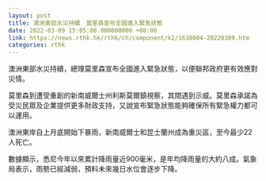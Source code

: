 ```yaml
---
layout: post
title: 澳洲東部水災持續　莫里森宣布全國進入緊急狀態
date: 2022-03-09 15:05:08.000000000 +08:00
link: https://news.rthk.hk/rthk/ch/component/k2/1638004-20220309.htm
categories: rthk
---
```


澳洲東部水災持續，總理莫里森宣布全國進入緊急狀態，以便聯邦政府更有效應對災情。

莫里森到遭受重創的新南威爾士州利斯莫爾鎮視察，其間遇到示威。莫里森承諾為受災民眾及企業提供更多財政支持，又說宣布緊急狀態能夠確保所有緊急權力都可以運用。

澳洲東岸自上月底開始下暴雨，新南威爾士和昆士蘭州成為重災區，至今最少22人死亡。

數據顯示，悉尼今年以來累計降雨量近900毫米，是年均降雨量的大約八成。氣象局表示，雨勢已經減弱，預料未來幾日水位會逐步下降。
